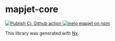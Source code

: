 # mapjet-core
<p>
  <a href="https://github.com/inelo/mapjet">
    <img src="https://github.com/inelo/mapjet/actions/workflows/publish.yml/badge.svg" alt="Publish Ci: Github action" />
  </a>
  <a href="https://www.npmjs.com/@inelo/mapjet-core">
    <img src="https://img.shields.io/npm/v/@inelo/mapjet-core.svg?logo=npm&logoColor=fff&label=NPM+package&color=limegreen" alt="inelo mapjet on npm" />
  </a>
</p>

This library was generated with [Nx](https://nx.dev).
